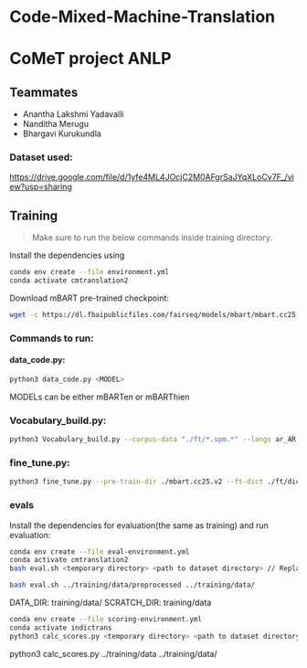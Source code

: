 # Code-Mixed-Machine-Translation
# CoMeT project ANLP

## Teammates
- Anantha Lakshmi Yadavalli
- Nanditha Merugu
- Bhargavi Kurukundla

### Dataset used: 
https://drive.google.com/file/d/1yfe4ML4JOcjC2M0AFgrSaJYqXLoCv7F_/view?usp=sharing

## Training

> Make sure to run the below commands inside training directory.

Install the dependencies using

```bash
conda env create --file environment.yml
conda activate cmtranslation2
```

Download mBART pre-trained checkpoint:

```bash
wget -c https://dl.fbaipublicfiles.com/fairseq/models/mbart/mbart.cc25.v2.tar.gz

```
### Commands to run:

#### data_code.py:
```bash
python3 data_code.py <MODEL>
```
MODELs can be either mBARTen or mBARThien

### Vocabulary_build.py:
```bash
python3 Vocabulary_build.py --corpus-data "./ft/*.spm.*" --langs ar_AR,cs_CZ,de_DE,en_XX,es_XX,et_EE,fi_FI,fr_XX,gu_IN,hi_IN,it_IT,ja_XX,kk_KZ,ko_KR,lt_LT,lv_LV,my_MM,ne_NP,nl_XX,ro_RO,ru_RU,si_LK,tr_TR,vi_VN,zh_CN --output ./ft/dict.txt
```

### fine_tune.py:
```bash
python3 fine_tune.py --pre-train-dir ./mbart.cc25.v2 --ft-dict ./ft/dict.txt --langs ar_AR,cs_CZ,de_DE,en_XX,es_XX,et_EE,fi_FI,fr_XX,gu_IN,hi_IN,it_IT,ja_XX,kk_KZ,ko_KR,lt_LT,lv_LV,my_MM,ne_NP,nl_XX,ro_RO,ru_RU,si_LK,tr_TR,vi_VN,zh_CN --output ./ft/model.pt
```
### evals
Install the dependencies for evaluation(the same as training) and run evaluation:

```bash
conda env create --file eval-environment.yml
conda activate cmtranslation2
bash eval.sh <temporary directory> <path to dataset directory> // Replace with below cmd
```
```bash
bash eval.sh ../training/data/preprocessed ../training/data/
```
DATA_DIR: training/data/
SCRATCH_DIR: training/data

```bash
conda env create --file scoring-environment.yml
conda activate indictrans
python3 calc_scores.py <temporary directory> <path to dataset directory> // Replace with below cmd
```

python3 calc_scores.py ../training/data ../training/data/
